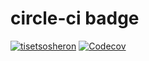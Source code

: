 # circle-ci badge
[![tisetsosheron](https://circleci.com/gh/tisetsosheron/Wits-Overflow.svg?style=svg)](https://github.com/tisetsosheron/Wits-Overflow)
[![Codecov](https://github.com/tisetsosheron/Wits-Overflow/actions/workflows/codecov.yml/badge.svg?style=flat&logo=codecov&label=&labelColor=gray&color=green&logoColor=white)](https://github.com/tisetsosheron/Wits-Overflow/actions/workflows/codecov.yml)



